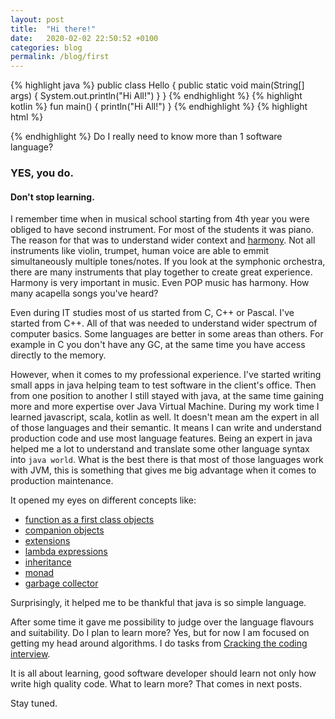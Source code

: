 ```yaml
---
layout: post
title:  "Hi there!"
date:   2020-02-02 22:50:52 +0100
categories: blog
permalink: /blog/first
---
```

{% highlight java %}
public class Hello {
    public static void main(String[] args) {
        System.out.println("Hi All!")
    }
}
{% endhighlight %}
{% highlight kotlin %}
fun main() {
    println("Hi All!")
}
{% endhighlight %}
{% highlight html %}
<!DOCTYPE HTML>
<html lang="en">
<body>
  <script>
    console.log('Hi All');
  </script>
</body>
</html>
{% endhighlight %}
Do I really need to know more than 1 software language?

### YES, you do. 
#### Don't stop learning.

I remember time when in musical school starting from 4th year you were obliged to have second instrument.
For most of the students it was piano. 
The reason for that was to understand wider context and [harmony](https://en.wikipedia.org/wiki/Harmony).
Not all instruments like violin, trumpet, human voice are able to emmit simultaneously multiple tones/notes.
If you look at the symphonic orchestra, there are many instruments that play together to create great experience.
Harmony is very important in music. Even POP music has harmony. How many acapella songs you've heard? 

Even during IT studies most of us started from C, C++ or Pascal. I've started from C++.
All of that was needed to understand wider spectrum of computer basics. Some languages are better in some areas than others.
For example in C you don't have any GC, at the same time you have access directly to the memory.

However, when it comes to my professional experience.
I've started writing small apps in java helping team to test software in the client's office.
Then from one position to another I still stayed with java, at the same time gaining more and more expertise over Java Virtual Machine.
During my work time I learned javascript, scala, kotlin as well. 
It doesn't mean am the expert in all of those languages and their semantic.
It means I can write and understand production code and use most language features. 
Being an expert in java helped me a lot to understand and translate some other language syntax into `java world`.
What is the best there is that most of those languages work with JVM, 
this is something that gives me big advantage when it comes to production maintenance.

It opened my eyes on different concepts like: 
* [function as a first class objects](http://ryanchristiani.com/functions-as-first-class-citizens-in-javascript/)
* [companion objects](https://kotlinlang.org/docs/tutorials/kotlin-for-py/objects-and-companion-objects.html)
* [extensions](https://kotlinlang.org/docs/reference/extensions.html)
* [lambda expressions](https://docs.oracle.com/javase/tutorial/java/javaOO/lambdaexpressions.html)
* [inheritance](https://docs.oracle.com/javase/tutorial/java/IandI/subclasses.html)
* [monad](https://medium.com/@taluyev/understanding-the-monad-in-java-ce6975706039)
* [garbage collector](https://en.wikipedia.org/wiki/Garbage_collection_(computer_science))

Surprisingly, it helped me to be thankful that java is so simple language.

After some time it gave me possibility to judge over the language flavours and suitability. 
Do I plan to learn more? Yes, but for now I am focused on getting my head around algorithms.
I do tasks from [Cracking the coding interview](http://crackingthecodinginterview.com/). 

It is all about learning, good software developer should learn not only how write high quality code.
What to learn more? That comes in next posts. 

Stay tuned.